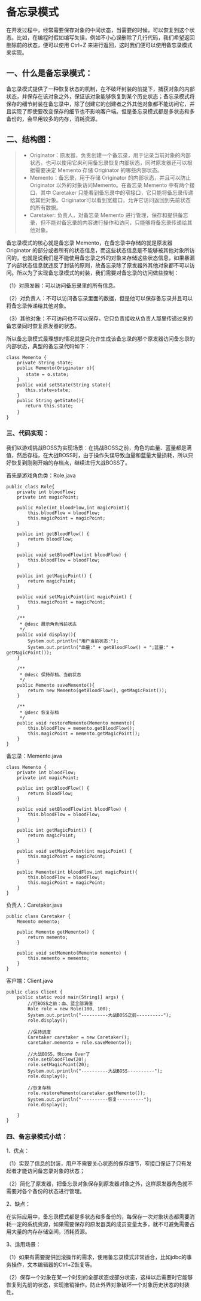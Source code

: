 # 备忘录模式

​		在开发过程中，经常需要保存对象的中间状态，当需要的时候，可以恢复到这个状态。比如，在编程时假如编写失误，例如不小心误删除了几行代码，我们希望返回删除前的状态，便可以使用 Ctrl+Z 来进行返回，这时我们便可以使用备忘录模式来实现。

## 一、什么是备忘录模式：

​    	备忘录模式提供了一种恢复状态的机制，在不破坏封装的前提下，捕获对象的内部状态，并保存在该对象之外，保证该对象能够恢复到某个历史状态；备忘录模式将保存的细节封装在备忘录中，除了创建它的创建者之外其他对象都不能访问它，并且实现了即使要改变保存的细节也不影响客户端。但是备忘录模式都是多状态和多备份的，会早用较多的内存，消耗资源。

## 二、结构图：

> - Originator：原发器，负责创建一个备忘录，用于记录当前对象的内部状态，也可以使用它来利用备忘录恢复内部状态，同时原发器还可以根据需要决定 Memento 存储 Originator 的哪些内部状态。
> - Memento：备忘录，用于存储 Originator 的内部状态，并且可以防止 Originator 以外的对象访问Memento。在备忘录 Memento 中有两个接口，其中 Caretaker 只能看到备忘录中的窄接口，它只能将备忘录传递给其他对象。Originator可以看到宽接口，允许它访问返回到先前状态的所有数据。
> - Caretaker: 负责人，对备忘录 Memento 进行管理，保存和提供备忘录，但不能对备忘录的内容进行操作和访问，只能够将备忘录传递给其他对象。

备忘录模式的核心就是备忘录 Memento，在备忘录中存储的就是原发器 Originator 的部分或者所有的状态信息，而这些状态信息是不能够被其他对象所访问的，也就是说我们是不能使用备忘录之外的对象来存储这些状态信息，如果暴漏了内部状态信息就违反了封装的原则，故备忘录除了原发器外其他对象都不可以访问。所以为了实现备忘录模式的封装，我们需要对备忘录的访问做些控制：

（1）对原发器：可以访问备忘录里的所有信息。

（2）对负责人：不可以访问备忘录里面的数据，但是他可以保存备忘录并且可以将备忘录传递给其他对象。

（3）其他对象：不可访问也不可以保存，它只负责接收从负责人那里传递过来的备忘录同时恢复原发器的状态。

所以备忘录模式最理想的情况就是只允许生成该备忘录的那个原发器访问备忘录的内部状态，典型的备忘录代码如下：

```
class Memento {
    private String state;
    public Memento(Originator o){
    　　state = o.state;
    }
    public void setState(String state){
       this.state=state;
    }
    public String getState(){
       return this.state;
    }　　
}
```

### 三、代码实现：

​		我们以游戏挑战BOSS为实现场景：在挑战BOSS之前，角色的血量、蓝量都是满值，然后存档，在大战BOSS时，由于操作失误导致血量和蓝量大量损耗，所以只好恢复到刚刚开始的存档点，继续进行大战BOSS了。

首先是游戏角色类：Role.java

```
public class Role{    
    private int bloodFlow;
    private int magicPoint;
    
    public Role(int bloodFlow,int magicPoint){
        this.bloodFlow = bloodFlow;
        this.magicPoint = magicPoint;
    }
 
    public int getBloodFlow() {
        return bloodFlow;
    }
 
    public void setBloodFlow(int bloodFlow) {
        this.bloodFlow = bloodFlow;
    }
 
    public int getMagicPoint() {
        return magicPoint;
    }
 
    public void setMagicPoint(int magicPoint) {
        this.magicPoint = magicPoint;
    }
    
    /**
     * @desc 展示角色当前状态
     */
    public void display(){
        System.out.println("用户当前状态:");
        System.out.println("血量:" + getBloodFlow() + ";蓝量:" + getMagicPoint());
    }
    
    /**
     * @desc 保持存档、当前状态
     */
    public Memento saveMemento(){
        return new Memento(getBloodFlow(), getMagicPoint());
    }
    
    /**
     * @desc 恢复存档
     */
    public void restoreMemento(Memento memento){
        this.bloodFlow = memento.getBloodFlow();
        this.magicPoint = memento.getMagicPoint();
    }
}
```

备忘录：Memento.java

```
class Memento {
    private int bloodFlow;
    private int magicPoint;
 
    public int getBloodFlow() {
        return bloodFlow;
    }
 
    public void setBloodFlow(int bloodFlow) {
        this.bloodFlow = bloodFlow;
    }
 
    public int getMagicPoint() {
        return magicPoint;
    }
 
    public void setMagicPoint(int magicPoint) {
        this.magicPoint = magicPoint;
    }
    
    public Memento(int bloodFlow,int magicPoint){
        this.bloodFlow = bloodFlow;
        this.magicPoint = magicPoint;
    }
}
```

负责人：Caretaker.java

```
public class Caretaker {
    Memento memento;
 
    public Memento getMemento() {
        return memento;
    }
 
    public void setMemento(Memento memento) {
        this.memento = memento;
    }
}
```

 客户端：Client.java

```
public class Client {
    public static void main(String[] args) {
        //打BOSS之前：血、蓝全部满值
        Role role = new Role(100, 100);
        System.out.println("----------大战BOSS之前----------");
        role.display();
        
        //保持进度
        Caretaker caretaker = new Caretaker();
        caretaker.memento = role.saveMemento();
        
        //大战BOSS，快come Over了
        role.setBloodFlow(20);
        role.setMagicPoint(20);
        System.out.println("----------大战BOSS----------");
        role.display();
        
        //恢复存档
        role.restoreMemento(caretaker.getMemento());
        System.out.println("----------恢复----------");
        role.display();
        
    }
}
```

### 四、备忘录模式小结：

1、优点：

（1）实现了信息的封装，用户不需要关心状态的保存细节，窄接口保证了只有发起者才能访问备忘录对象的状态；

（2）简化了原发器，把备忘录对象保存到原发器对象之外，这样原发器角色就不需要对各个备份的状态进行管理。

2、缺点：

​    在实际应用中，备忘录模式都是多状态和多备份的，每保存一次对象状态都需要消耗一定的系统资源，如果需要保存的原发器类的成员变量太多，就不可避免需要占用大量的内存存储空间，消耗资源。

3、适用场景：

（1）如果有需要提供回滚操作的需求，使用备忘录模式非常适合，比如jdbc的事务操作，文本编辑器的Ctrl+Z恢复等。

（2）保存一个对象在某一个时刻的全部状态或部分状态，这样以后需要时它能够恢复到先前的状态，实现撤销操作。防止外界对象破坏一个对象历史状态的封装性。 
